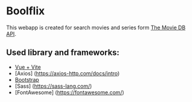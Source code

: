 # Boolflix

This webapp is created for search movies and series form  [The Movie DB API](https://developers.themoviedb.org/3/getting-started/introduction).

## Used library and frameworks:

- [Vue + Vite](https://vuejs.org/)
- [Axios] (https://axios-http.com/docs/intro)
- [Bootstrap](https://getbootstrap.com/)
- [Sass] (https://sass-lang.com/)
- [FontAwesome] (https://fontawesome.com/)
